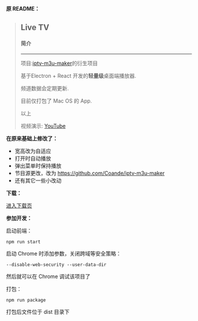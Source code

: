 **原 README：**

>## Live TV
>
>#### 简介
>---
>项目:[iptv-m3u-maker](https://github.com/EvilCult/iptv-m3u-maker)的衍生项目
>
>基于Electron + React 开发的**轻量级**桌面端播放器.
>
>频道数据会定期更新.
>
>目前仅打包了 Mac OS 的 App.
>
>以上
>
>视频演示: [YouTube](https://youtu.be/BhuYB4l3NUY)
>


**在原来基础上修改了：**

- 宽高改为自适应
- 打开时自动播放
- 弹出菜单时保持播放
- 节目源更改，改为 https://github.com/Coande/iptv-m3u-maker
- 还有其它一些小改动


**下载：**

[进入下载页](https://github.com/Coande/iptv-m3u-player/releases/)


**参加开发：**

启动前端：
```
npm run start
```
启动 Chrome 时添加参数，关闭跨域等安全策略：
```
--disable-web-security --user-data-dir
```
然后就可以在 Chrome 调试该项目了

打包：
```
npm run package
```
打包后文件位于 dist 目录下
